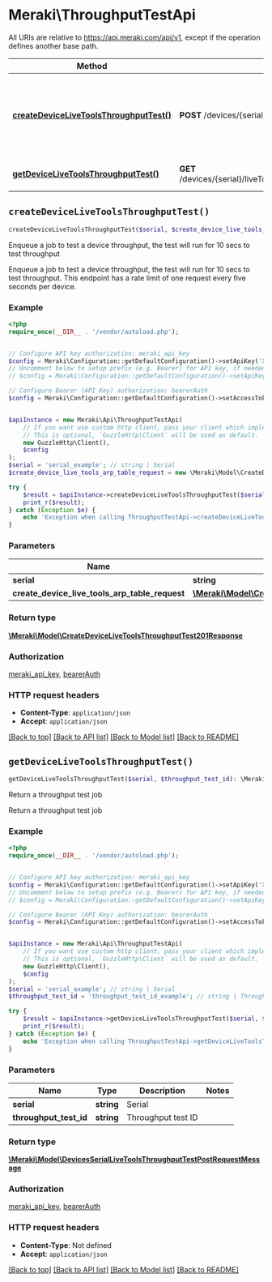 # Meraki\ThroughputTestApi

All URIs are relative to https://api.meraki.com/api/v1, except if the operation defines another base path.

| Method | HTTP request | Description |
| ------------- | ------------- | ------------- |
| [**createDeviceLiveToolsThroughputTest()**](ThroughputTestApi.md#createDeviceLiveToolsThroughputTest) | **POST** /devices/{serial}/liveTools/throughputTest | Enqueue a job to test a device throughput, the test will run for 10 secs to test throughput |
| [**getDeviceLiveToolsThroughputTest()**](ThroughputTestApi.md#getDeviceLiveToolsThroughputTest) | **GET** /devices/{serial}/liveTools/throughputTest/{throughputTestId} | Return a throughput test job |


## `createDeviceLiveToolsThroughputTest()`

```php
createDeviceLiveToolsThroughputTest($serial, $create_device_live_tools_arp_table_request): \Meraki\Model\CreateDeviceLiveToolsThroughputTest201Response
```

Enqueue a job to test a device throughput, the test will run for 10 secs to test throughput

Enqueue a job to test a device throughput, the test will run for 10 secs to test throughput. This endpoint has a rate limit of one request every five seconds per device.

### Example

```php
<?php
require_once(__DIR__ . '/vendor/autoload.php');


// Configure API key authorization: meraki_api_key
$config = Meraki\Configuration::getDefaultConfiguration()->setApiKey('X-Cisco-Meraki-API-Key', 'YOUR_API_KEY');
// Uncomment below to setup prefix (e.g. Bearer) for API key, if needed
// $config = Meraki\Configuration::getDefaultConfiguration()->setApiKeyPrefix('X-Cisco-Meraki-API-Key', 'Bearer');

// Configure Bearer (API Key) authorization: bearerAuth
$config = Meraki\Configuration::getDefaultConfiguration()->setAccessToken('YOUR_ACCESS_TOKEN');


$apiInstance = new Meraki\Api\ThroughputTestApi(
    // If you want use custom http client, pass your client which implements `GuzzleHttp\ClientInterface`.
    // This is optional, `GuzzleHttp\Client` will be used as default.
    new GuzzleHttp\Client(),
    $config
);
$serial = 'serial_example'; // string | Serial
$create_device_live_tools_arp_table_request = new \Meraki\Model\CreateDeviceLiveToolsArpTableRequest(); // \Meraki\Model\CreateDeviceLiveToolsArpTableRequest

try {
    $result = $apiInstance->createDeviceLiveToolsThroughputTest($serial, $create_device_live_tools_arp_table_request);
    print_r($result);
} catch (Exception $e) {
    echo 'Exception when calling ThroughputTestApi->createDeviceLiveToolsThroughputTest: ', $e->getMessage(), PHP_EOL;
}
```

### Parameters

| Name | Type | Description  | Notes |
| ------------- | ------------- | ------------- | ------------- |
| **serial** | **string**| Serial | |
| **create_device_live_tools_arp_table_request** | [**\Meraki\Model\CreateDeviceLiveToolsArpTableRequest**](../Model/CreateDeviceLiveToolsArpTableRequest.md)|  | [optional] |

### Return type

[**\Meraki\Model\CreateDeviceLiveToolsThroughputTest201Response**](../Model/CreateDeviceLiveToolsThroughputTest201Response.md)

### Authorization

[meraki_api_key](../../README.md#meraki_api_key), [bearerAuth](../../README.md#bearerAuth)

### HTTP request headers

- **Content-Type**: `application/json`
- **Accept**: `application/json`

[[Back to top]](#) [[Back to API list]](../../README.md#endpoints)
[[Back to Model list]](../../README.md#models)
[[Back to README]](../../README.md)

## `getDeviceLiveToolsThroughputTest()`

```php
getDeviceLiveToolsThroughputTest($serial, $throughput_test_id): \Meraki\Model\DevicesSerialLiveToolsThroughputTestPostRequestMessage
```

Return a throughput test job

Return a throughput test job

### Example

```php
<?php
require_once(__DIR__ . '/vendor/autoload.php');


// Configure API key authorization: meraki_api_key
$config = Meraki\Configuration::getDefaultConfiguration()->setApiKey('X-Cisco-Meraki-API-Key', 'YOUR_API_KEY');
// Uncomment below to setup prefix (e.g. Bearer) for API key, if needed
// $config = Meraki\Configuration::getDefaultConfiguration()->setApiKeyPrefix('X-Cisco-Meraki-API-Key', 'Bearer');

// Configure Bearer (API Key) authorization: bearerAuth
$config = Meraki\Configuration::getDefaultConfiguration()->setAccessToken('YOUR_ACCESS_TOKEN');


$apiInstance = new Meraki\Api\ThroughputTestApi(
    // If you want use custom http client, pass your client which implements `GuzzleHttp\ClientInterface`.
    // This is optional, `GuzzleHttp\Client` will be used as default.
    new GuzzleHttp\Client(),
    $config
);
$serial = 'serial_example'; // string | Serial
$throughput_test_id = 'throughput_test_id_example'; // string | Throughput test ID

try {
    $result = $apiInstance->getDeviceLiveToolsThroughputTest($serial, $throughput_test_id);
    print_r($result);
} catch (Exception $e) {
    echo 'Exception when calling ThroughputTestApi->getDeviceLiveToolsThroughputTest: ', $e->getMessage(), PHP_EOL;
}
```

### Parameters

| Name | Type | Description  | Notes |
| ------------- | ------------- | ------------- | ------------- |
| **serial** | **string**| Serial | |
| **throughput_test_id** | **string**| Throughput test ID | |

### Return type

[**\Meraki\Model\DevicesSerialLiveToolsThroughputTestPostRequestMessage**](../Model/DevicesSerialLiveToolsThroughputTestPostRequestMessage.md)

### Authorization

[meraki_api_key](../../README.md#meraki_api_key), [bearerAuth](../../README.md#bearerAuth)

### HTTP request headers

- **Content-Type**: Not defined
- **Accept**: `application/json`

[[Back to top]](#) [[Back to API list]](../../README.md#endpoints)
[[Back to Model list]](../../README.md#models)
[[Back to README]](../../README.md)
